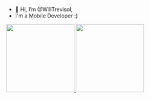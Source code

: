 - 👋 Hi, I’m @WillTrevisol,
- I'm a Mobile Developer :)

<div>
  <a href="https://github.com/WillTrevisol">
  <img height="180em" src="https://github-readme-stats-eight-theta.vercel.app/api?username=WillTrevisol&show_icons=true&theme=onedark&include_all_commits=true&count_private=true"/>
  <img height="180em" src="https://github-readme-stats-eight-theta.vercel.app/api/top-langs/?username=WillTrevisol&layout=compact&theme=onedark"/></a>
</div>
